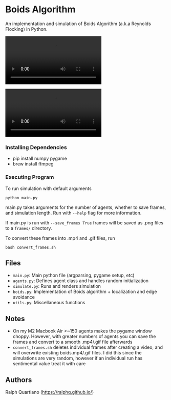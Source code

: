 # Boids Algorithm

An implementation and simulation of Boids Algorithm (a.k.a Reynolds Flocking) in Python.

<video src="./boids.mp4">
Your browser does not support the video tag.
</video>

![](boids.mp4)

### Installing Dependencies

* pip install numpy pygame
* brew install ffmpeg

### Executing Program

To run simulation with default arguments
```
python main.py
```
main.py takes arguments for the number of agents, whether to save frames, and simulation length.
Run with ```--help``` flag for more information.

If main.py is run with ```--save_frames True``` frames will be saved as .png files to a ```frames/```
directory.

To convert these frames into .mp4 and .gif files, run
```
bash convert_frames.sh
```

## Files
* ```main.py```: Main python file (argparsing, pygame setup, etc)
* ```agents.py```: Defines agent class and handles random initialization
* ```simulate.py```: Runs and renders simulation
* ```boids.py```: Implementation of Boids algorithm + localization and edge avoidance
* ```utils.py```: Miscellaneous functions

## Notes
* On my M2 Macbook Air >~150 agents makes the pygame window choppy. However, with greater numbers of agents you can save the frames and convert to a smooth .mp4/.gif file afterwards
* ```convert_frames.sh``` deletes individual frames after creating a video, and will overwrite existing boids.mp4/.gif files. I did this since the simulations are very random, however if an individual run has
sentimental value treat it with care

## Authors
Ralph Quartiano (https://ralphq.github.io/)
